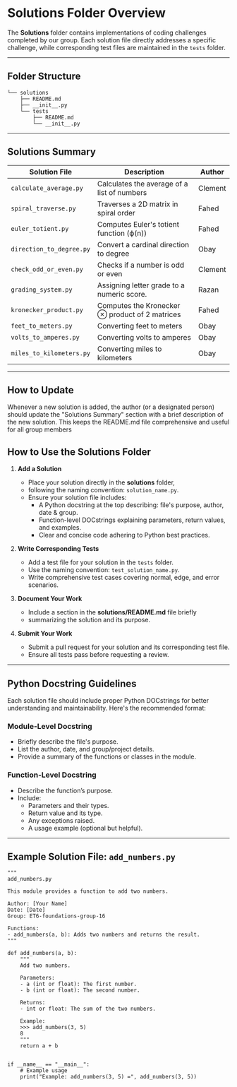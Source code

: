 # **Solutions Folder Overview**

The **Solutions** folder contains implementations of coding challenges completed
by our group. Each solution file directly addresses a specific challenge,
while corresponding test files are maintained in the `tests` folder.

---

## **Folder Structure**

    └── solutions
        ├── README.md
        ├── __init__.py
        └── tests
            ├── README.md
            └── __init__.py

---

## **Solutions Summary**

| **Solution File**       | **Description**                   | **Author**|
|--------------------------|--------------------------------------------------------------|-------------------|
| `calculate_average.py`| Calculates the average of a list of numbers | Clement |
| `spiral_traverse.py` | Traverses a 2D matrix in spiral order | Fahed |
| `euler_totient.py` | Computes Euler's totient function (ϕ(n))| Fahed |
| `direction_to_degree.py` | Convert a cardinal direction to degree | Obay |
| `check_odd_or_even.py` | Checks if a number is odd or even | Clement |
| `grading_system.py`| Assigning letter grade to a numeric score.  | Razan |
| `kronecker_product.py` | Computes the Kronecker ⊗ product of 2 matrices | Fahed|
| `feet_to_meters.py` | Converting feet to meters| Obay |
| `volts_to_amperes.py` | Converting volts to amperes| Obay |
| `miles_to_kilometers.py` | Converting miles to kilometers| Obay |

---

## **How to Update**

Whenever a new solution is added, the author (or a designated person) should
update the "Solutions Summary" section with a brief description of the new solution.
This keeps the README.md file comprehensive and useful for all group members

## **How to Use the Solutions Folder**

1. **Add a Solution**
   - Place your solution directly in the **solutions** folder,
   - following the naming convention: `solution_name.py`.
   - Ensure your solution file includes:
     - A Python docstring at the top describing: file's purpose, author, date & group.
     - Function-level DOCstrings explaining parameters, return values, and examples.
     - Clear and concise code adhering to Python best practices.

2. **Write Corresponding Tests**
   - Add a test file for your solution in the `tests` folder.
   - Use the naming convention: `test_solution_name.py`.
   - Write comprehensive test cases covering normal, edge, and error scenarios.

3. **Document Your Work**
   - Include a section in the **solutions/README.md** file briefly
   - summarizing the solution and its purpose.

4. **Submit Your Work**
   - Submit a pull request for your solution and its corresponding test file.
   - Ensure all tests pass before requesting a review.

---

## **Python Docstring Guidelines**

Each solution file should include proper Python DOCstrings
for better understanding and maintainability. Here's the recommended format:

### **Module-Level Docstring**

- Briefly describe the file's purpose.
- List the author, date, and group/project details.
- Provide a summary of the functions or classes in the module.

### **Function-Level Docstring**

- Describe the function’s purpose.
- Include:
  - Parameters and their types.
  - Return value and its type.
  - Any exceptions raised.
  - A usage example (optional but helpful).

---

## **Example Solution File: `add_numbers.py`**

    """
    add_numbers.py

    This module provides a function to add two numbers.

    Author: [Your Name]
    Date: [Date]
    Group: ET6-foundations-group-16

    Functions:
    - add_numbers(a, b): Adds two numbers and returns the result.
    """

    def add_numbers(a, b):
        """
        Add two numbers.

        Parameters:
        - a (int or float): The first number.
        - b (int or float): The second number.

        Returns:
        - int or float: The sum of the two numbers.

        Example:
        >>> add_numbers(3, 5)
        8
        """
        return a + b


    if __name__ == "__main__":
        # Example usage
        print("Example: add_numbers(3, 5) =", add_numbers(3, 5))
